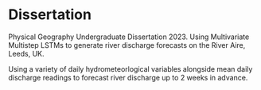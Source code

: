 # Dissertation
Physical Geography Undergraduate Dissertation 2023. Using Multivariate Multistep LSTMs to generate river discharge forecasts on the River Aire, Leeds, UK.

Using a variety of daily hydrometeorlogical variables alongside mean daily discharge readings to forecast river discharge up to 2 weeks in advance.
